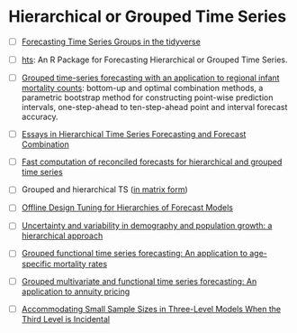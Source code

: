 # Hierarchical or Grouped Time Series

- [ ]  [Forecasting Time Series Groups in the tidyverse](https://cran.rstudio.com/web/packages/sweep/vignettes/SW01_Forecasting_Time_Series_Groups.html)

- [ ] [hts](https://cran.r-project.org/web/packages/hts/vignettes/hts.pdf): An R Package for Forecasting Hierarchical or Grouped Time Series. 

- [ ]  [Grouped time-series forecasting with an application to regional infant mortality counts](http://www.cpc.ac.uk/docs/2013_WP40_Grouped_Time-Series_Forecasting_Shang_et_al.pdf): bottom-up and optimal combination methods, a parametric bootstrap method for constructing point-wise prediction intervals,  one-step-ahead to ten-step-ahead point and interval forecast accuracy.







- [ ] [Essays in Hierarchical Time Series Forecasting and Forecast Combination](https://core.ac.uk/download/pdf/154428359.pdf)



- [ ] [Fast computation of reconciled forecasts for hierarchical and grouped time series](https://robjhyndman.com/papers/hgts4.pdf)










- [ ]  Grouped and hierarchical TS ([in matrix form](https://forecasters.org/wp-content/uploads/gravity_forms/7-2a51b93047891f1ec3608bdbd77ca58d/2014/07/Athanasopoulos_George_ISF2014.pdf))







- [ ] [Offline Design Tuning for Hierarchies of Forecast Models](http://cs.emis.de/LNI/Proceedings/Proceedings180/167.pdf)


- [ ] [Uncertainty and variability in demography and population growth: a hierarchical approach](http://zero.sci-hub.tw/3978/f6fab7692f0e7bfaf6c1c9662cde415e/clark2003.pdf)



- [ ] [Grouped functional time series forecasting: An application to age-specific mortality rates](https://arxiv.org/pdf/1609.04222.pdf)


- [ ] [Grouped multivariate and functional time series forecasting: An application to annuity pricing](https://www.sciencedirect.com/science/article/pii/S016766871630484X)


- [ ] [Accommodating Small Sample Sizes in Three-Level Models When the Third Level is Incidental](https://www.tandfonline.com/doi/abs/10.1080/00273171.2016.1262236?src=recsys&journalCode=hmbr20)




